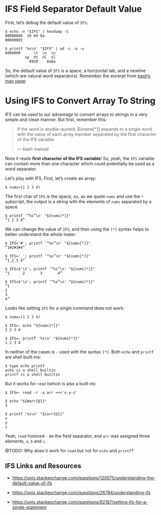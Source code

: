 # IFS Field Separator Default Value

First, let’s debug the default value of `IFS`:

``` shell-session
$ echo -n "$IFS" | hexdump -C
00000000  20 09 0a
00000003

$ printf '%s\n' "$IFS" | od -c -a -x
0000000      \t  \n  \n
         sp  ht  nl  nl
           0920    0a0a
```

So, the default value of `IFS` is a space, a horizontal tab, and a newline (which are natural word separators). Remember the excerpt from [bash’s man page](https://www.gnu.org/software/bash/manual/bash.html#Arrays):

# Using IFS to Convert Array To String

IFS can be used to our advantage to convert arrays to strings in a very simple and clean manner. But first, remember this:

> If the word is double-quoted, ${name\[\*\]} expands to a single word with the value of each array member separated by the first character of the IFS variable.
> 
> —  bash manual 

Note it reads **first character of the IFS variable**\! So, yeah, the `IFS` variable can contain more than one character which could potentially be used as a word separator.

Let’s play with IFS. First, let’s create an array:

``` shell-session
$ nums=(1 2 3 4)
```

The first char of `IFS` is the space, so, as we quote `nums` and use the `*` subscript, the output is a string with the elements of `nums` separated by a space.

``` shell-session
$ printf '“%s”\n' "${nums[*]}"
“1 2 3 4”
```

We can change the value of `IFS`, and then using the `[*]` syntax helps to better understand the whole mater:

``` shell-session
$ IFS='#'; printf '“%s”\n' "${nums[*]}"
“1#2#3#4”

$ IFS='_'; printf '“%s”\n' "${nums[*]}"
“1_2_3_4”

$ IFS=$'\t'; printf '“%s”\n' "${nums[*]}"
“1      2       3       4”

$ IFS=$'\n'; printf '“%s”\n' "${nums[*]}"
“1
2
3
4”
```

Looks like setting `IFS` for a single command does not work:

``` shell-session
$ nums=(1 2 3 4)

$ IFS=- echo "${nums[*]}"
2 2 3 4

$ IFS=- printf '%s\n' "${nums[*]}"
1 2 3 4
```

In neither of the cases is `-` used with the syntax `[*]`. Both `echo` and `printf` are shell built-ins:

``` shell-session
$ type echo printf
echo is a shell builtin
printf is a shell builtin
```

But it works for `read` (which is also a built-in):

``` shell-session
$ IFS=- read -r -a arr <<<'x-y-z'

$ echo "${#arr[@]}"
3

$ printf '%s\n' "${arr[@]}"
x
y
z
```

Yeah, `read` honored `-` as the field separator, and `arr` was assigned three elements, `a`, `b` and `c`.

@TODO: Why does it work for `read` but not for `echo` and `printf`?

## IFS Links and Resources

  - <https://unix.stackexchange.com/questions/120575/understanding-the-default-value-of-ifs>

  - <https://unix.stackexchange.com/questions/26784/understanding-ifs>

  - <https://unix.stackexchange.com/questions/92187/setting-ifs-for-a-single-statement>
